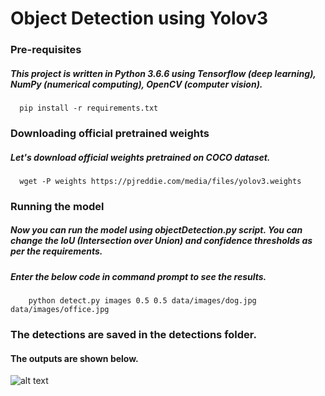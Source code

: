 # Object Detection using Yolov3

### Pre-requisites

##### This project is written in Python 3.6.6 using Tensorflow (deep learning), NumPy (numerical computing), OpenCV (computer vision).

      pip install -r requirements.txt


### Downloading official pretrained weights

##### Let's download official weights pretrained on COCO dataset.

      wget -P weights https://pjreddie.com/media/files/yolov3.weights


### Running the model

##### Now you can run the model using objectDetection.py script. You can change the IoU (Intersection over Union) and confidence thresholds as per the requirements.
##### Enter the below code in command prompt to see the results.

        python detect.py images 0.5 0.5 data/images/dog.jpg data/images/office.jpg

### The detections are saved in the detections folder.

#### The outputs are shown below.

![alt text](https://github.com/deepaseb/yolov3/edit/master/data/Detected_Objects/DetectedImage.jpg)
